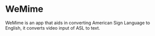 # WeMime
WeMime is an app that aids in converting American Sign Language to English, it converts video input of ASL to text.
